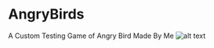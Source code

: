 # AngryBirds
A Custom Testing Game of Angry Bird Made By Me
![alt text](https://www.google.com/url?sa=i&url=https%3A%2F%2Fwallpapercave.com%2Fthe-angry-birds-movie-wallpapers&psig=AOvVaw1wA-mt9dmpKbAog6rxBIVs&ust=1647228306021000&source=images&cd=vfe&ved=0CAsQjRxqFwoTCJCpnOORwvYCFQAAAAAdAAAAABAD)

